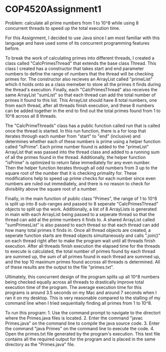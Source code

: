 # COP4520Assignment1
Problem: calculate all prime numbers from 1 to 10^8 while using 8 concurrent threads to speed up the total execution time.

For this Assignment, I decided to use Java since I am most familiar with this language and have used some of its concurrent programming features before. 

To break the work of calculating primes into different threads, I created a class called "CalcPrimesThread" that extends the base class Thread. This class I created has a constructor that takes start and end parameter numbers to define the range of numbers that the thread will be checking primes for. The constructor also recieves an ArrayList called "primeList" which it holds onto as a class memeber to store all the primes it finds during the thread's execution. Finally, each "CalcPrimesThread" also receives the same ArrayList "sumList" so that each thread can add the total number of primes it found to this list. This ArrayList should have 8 total numbers, one from each thread, after all threads finish execution, and these 8 numbers can be added together in the end to find out the total primes found from 1 to 10^8 across all 8 threads.

The "CalcPrimeThreads" class has a public function called run that is called once the thread is started. In this run function, there is a for loop that iterates through each number from "start" to "end" (inclusive) and determines whether each of these numbers is prime using a helper function called "isPrime". Each prime number found is added to the "primeList" ArrayList that was passed into the thread class and added to a running sum of all the primes found in the thread. Additionally, the helper function "isPrime" is optimized to return false immediately for any even number. Then the helper function iterates through all odd numbers from 3 up to the square root of the number that it is checking primality for. These modifications help to speed up prime checks for each number since even numbers are ruled out immediately, and there is no reason to check for divisiblity above the square root of a number.

Finally, in the main function of public class "Primes", the range of 1 to 10^8 is split up into 8 sub-ranges and passed to 8 seperate "CalcPrimesThread" objects to split up the work. Additionally, a list of 8 ArrayLists is generated in main with each ArrayList being passed to a seperate thread so that the thread can add al the prime numbers it finds to. A shared ArrayList called "sumPrimesList" is also passed to each thread so that each thread can add how many total primes it finds in. Once all thread objects are created, a seperate function starts are thread objects simultaneously and calls ".join()" on each thread right after to make the program wait until all threads finish execution. After all threads finish execution the elapsed time for the threads to execute is calculated, the total number of primes found by each thread are summed up, the sum of all primes found in each thread are summed up, and the top 10 maximum primes found accross all threads is determined. All of these results are the output to the file "primes.txt". 

Ultimately, this concurrent design of the program splits up all 10^8 numbers being checked equally across all threads to drastically improve total execution time of the program. The average execution time for this programs is around 3.5 seconds on my Mac and around 7 seconds when I ran it on my desktop. This is very reasonable compared to the stalling of my command line when I tried sequentially finding all primes from 1 to 10^8. 

To run this program: 
    1. Use the command prompt to navigate to the directort where the Primes.java files is located.
    2. Enter the command "javac Primes.java" on the command line to compile the java source code.
    3. Enter the command "java Primes" on the command line to execute the code.
    4. Open the primes.txt file generated by the program's execution. This text file contains all the required output for the program and is placed in the same directory as the "Primes.java" file.


